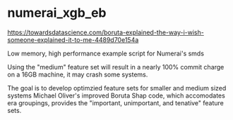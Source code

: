 # numerai_xgb_eb
https://towardsdatascience.com/boruta-explained-the-way-i-wish-someone-explained-it-to-me-4489d70e154a

Low memory, high performance example script for Numerai's smds

Using the "medium" feature set will result in a nearly 100% commit charge on a 16GB machine, it may crash some systems.

The goal is to develop optimzied feature sets for smaller and medium sized systems
Michael Oliver's improved Boruta Shap code, which accomodates era groupings, provides the "important, unimportant, and tenative" feature sets. 

 